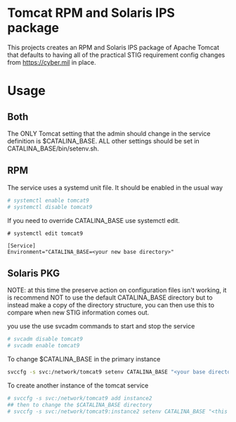 # Tomcat RPM and Solaris IPS package

This projects creates an RPM and Solaris IPS package of Apache Tomcat that defaults to having all of the practical STIG requirement config changes from https://cyber.mil in place.

# Usage


## Both

The ONLY Tomcat setting that the admin should change in the service definition is $CATALINA_BASE. ALL other settings should be 
set in CATALINA_BASE/bin/setenv.sh.

## RPM

The service uses a systemd unit file. It should be enabled in the usual way

```bash
# systemctl enable tomcat9
# systemctl disable tomcat9
```

If you need to override CATALINA_BASE use systemctl edit.

```
# systemctl edit tomcat9

[Service]
Environment="CATALINA_BASE=<your new base directory>"

```


## Solaris PKG

NOTE: at this time the preserve action on configuration files isn't working, it is recommend NOT to use the default CATALINA_BASE directory but to instead make a copy of the directory structure, you can then use this to compare when new STIG information comes out.

you use the use svcadm commands to start and stop the service

```bash
# svcadm disable tomcat9
# svcadm enable tomcat9
```

To change $CATALINA_BASE in the primary instance

```bash
svccfg -s svc:/network/tomcat9 setenv CATALINA_BASE "<your base directory>"
```


To create another instance of the tomcat service

```bash
# svccfg -s svc:/network/tomcat9 add instance2
## then to change the $CATALINA_BASE directory
# svccfg -s svc:/network/tomcat9:instance2 setenv CATALINA_BASE "<this instances catalina_base>"
```



